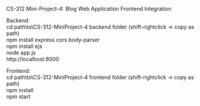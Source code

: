 CS-312 Mini-Project-4: Blog Web Application Frontend Integration<br>

Backend:<br>
cd path\to\CS-312-MiniProject-4 backend folder (shift-rightclick -> copy as path)<br>
npm install express cors body-parser<br>
npm install ejs<br>
node app.js<br>
http://localhost:8000<br>

Frontend:<br>
cd path\to\CS-312-MiniProject-4 frontend folder (shift-rightclick -> copy as path)<br>
npm install<br>
npm start<br>
